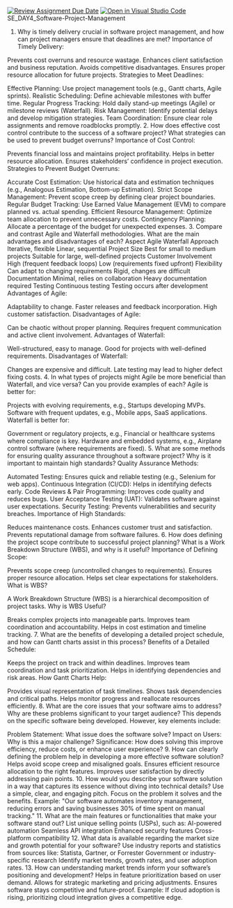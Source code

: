 [![Review Assignment Due Date](https://classroom.github.com/assets/deadline-readme-button-22041afd0340ce965d47ae6ef1cefeee28c7c493a6346c4f15d667ab976d596c.svg)](https://classroom.github.com/a/9pw6JKcu)
[![Open in Visual Studio Code](https://classroom.github.com/assets/open-in-vscode-2e0aaae1b6195c2367325f4f02e2d04e9abb55f0b24a779b69b11b9e10269abc.svg)](https://classroom.github.com/online_ide?assignment_repo_id=18501041&assignment_repo_type=AssignmentRepo)
SE_DAY4_Software-Project-Management
1. Why is timely delivery crucial in software project management, and how can project managers ensure that deadlines are met?
Importance of Timely Delivery:

Prevents cost overruns and resource wastage.
Enhances client satisfaction and business reputation.
Avoids competitive disadvantages.
Ensures proper resource allocation for future projects.
Strategies to Meet Deadlines:

Effective Planning: Use project management tools (e.g., Gantt charts, Agile sprints).
Realistic Scheduling: Define achievable milestones with buffer time.
Regular Progress Tracking: Hold daily stand-up meetings (Agile) or milestone reviews (Waterfall).
Risk Management: Identify potential delays and develop mitigation strategies.
Team Coordination: Ensure clear role assignments and remove roadblocks promptly.
2. How does effective cost control contribute to the success of a software project? What strategies can be used to prevent budget overruns?
Importance of Cost Control:

Prevents financial loss and maintains project profitability.
Helps in better resource allocation.
Ensures stakeholders’ confidence in project execution.
Strategies to Prevent Budget Overruns:

Accurate Cost Estimation: Use historical data and estimation techniques (e.g., Analogous Estimation, Bottom-up Estimation).
Strict Scope Management: Prevent scope creep by defining clear project boundaries.
Regular Budget Tracking: Use Earned Value Management (EVM) to compare planned vs. actual spending.
Efficient Resource Management: Optimize team allocation to prevent unnecessary costs.
Contingency Planning: Allocate a percentage of the budget for unexpected expenses.
3. Compare and contrast Agile and Waterfall methodologies. What are the main advantages and disadvantages of each?
Aspect	Agile	Waterfall
Approach	Iterative, flexible	Linear, sequential
Project Size	Best for small to medium projects	Suitable for large, well-defined projects
Customer Involvement	High (frequent feedback loops)	Low (requirements fixed upfront)
Flexibility	Can adapt to changing requirements	Rigid, changes are difficult
Documentation	Minimal, relies on collaboration	Heavy documentation required
Testing	Continuous testing	Testing occurs after development
Advantages of Agile:

Adaptability to change.
Faster releases and feedback incorporation.
High customer satisfaction.
Disadvantages of Agile:

Can be chaotic without proper planning.
Requires frequent communication and active client involvement.
Advantages of Waterfall:

Well-structured, easy to manage.
Good for projects with well-defined requirements.
Disadvantages of Waterfall:

Changes are expensive and difficult.
Late testing may lead to higher defect fixing costs.
4. In what types of projects might Agile be more beneficial than Waterfall, and vice versa? Can you provide examples of each?
Agile is better for:

Projects with evolving requirements, e.g., Startups developing MVPs.
Software with frequent updates, e.g., Mobile apps, SaaS applications.
Waterfall is better for:

Government or regulatory projects, e.g., Financial or healthcare systems where compliance is key.
Hardware and embedded systems, e.g., Airplane control software (where requirements are fixed).
5. What are some methods for ensuring quality assurance throughout a software project? Why is it important to maintain high standards?
Quality Assurance Methods:

Automated Testing: Ensures quick and reliable testing (e.g., Selenium for web apps).
Continuous Integration (CI/CD): Helps in identifying defects early.
Code Reviews & Pair Programming: Improves code quality and reduces bugs.
User Acceptance Testing (UAT): Validates software against user expectations.
Security Testing: Prevents vulnerabilities and security breaches.
Importance of High Standards:

Reduces maintenance costs.
Enhances customer trust and satisfaction.
Prevents reputational damage from software failures.
6. How does defining the project scope contribute to successful project planning? What is a Work Breakdown Structure (WBS), and why is it useful?
Importance of Defining Scope:

Prevents scope creep (uncontrolled changes to requirements).
Ensures proper resource allocation.
Helps set clear expectations for stakeholders.
What is WBS?

A Work Breakdown Structure (WBS) is a hierarchical decomposition of project tasks.
Why is WBS Useful?

Breaks complex projects into manageable parts.
Improves team coordination and accountability.
Helps in cost estimation and timeline tracking.
7. What are the benefits of developing a detailed project schedule, and how can Gantt charts assist in this process?
Benefits of a Detailed Schedule:

Keeps the project on track and within deadlines.
Improves team coordination and task prioritization.
Helps in identifying dependencies and risk areas.
How Gantt Charts Help:

Provides visual representation of task timelines.
Shows task dependencies and critical paths.
Helps monitor progress and reallocate resources efficiently.
8. What are the core issues that your software aims to address? Why are these problems significant to your target audience?
This depends on the specific software being developed. However, key elements include:

Problem Statement: What issue does the software solve?
Impact on Users: Why is this a major challenge?
Significance: How does solving this improve efficiency, reduce costs, or enhance user experience?
9. How can clearly defining the problem help in developing a more effective software solution?
Helps avoid scope creep and misaligned goals.
Ensures efficient resource allocation to the right features.
Improves user satisfaction by directly addressing pain points.
10. How would you describe your software solution in a way that captures its essence without diving into technical details?
Use a simple, clear, and engaging pitch.
Focus on the problem it solves and the benefits.
Example: "Our software automates inventory management, reducing errors and saving businesses 30% of time spent on manual tracking."
11. What are the main features or functionalities that make your software stand out?
List unique selling points (USPs), such as:
AI-powered automation
Seamless API integration
Enhanced security features
Cross-platform compatibility
12. What data is available regarding the market size and growth potential for your software?
Use industry reports and statistics from sources like:
Statista, Gartner, or Forrester
Government or industry-specific research
Identify market trends, growth rates, and user adoption rates.
13. How can understanding market trends inform your software’s positioning and development?
Helps in feature prioritization based on user demand.
Allows for strategic marketing and pricing adjustments.
Ensures software stays competitive and future-proof.
Example: If cloud adoption is rising, prioritizing cloud integration gives a competitive edge.
